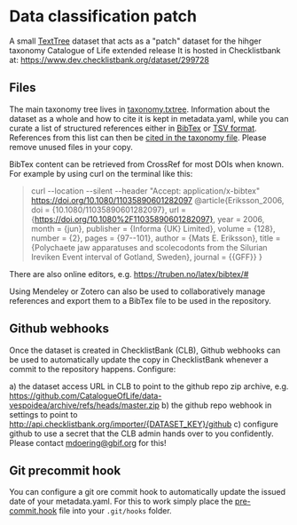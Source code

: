 
# Data classification patch
A small [TextTree](https://github.com/gbif/text-tree) dataset that acts as a "patch" dataset for the hihger taxonomy  Catalogue of Life extended release
It is hosted in Checklistbank at: https://www.dev.checklistbank.org/dataset/299728

## Files
The main taxonomy tree lives in [taxonomy.txtree](taxonomy.txtree). 
Information about the dataset as a whole and how to cite it is kept in metadata.yaml,
while you can curate a list of structured references either in [BibTex](reference.bib) or [TSV format](reference.tsv). 
References from this list can then be [cited in the taxonomy file](https://github.com/CatalogueOfLife/coldp/blob/master/docs/publishing-guide-txtree.md).
Please remove unused files in your copy.

BibTex content can be retrieved from CrossRef for most DOIs when known.
For example by using curl on the terminal like this:
> curl --location --silent --header "Accept: application/x-bibtex" https://doi.org/10.1080/11035890601282097 
> @article{Eriksson_2006,
    doi = {10.1080/11035890601282097},
    url = {https://doi.org/10.1080%2F11035890601282097},
    year = 2006,
    month = {jun},
    publisher = {Informa {UK} Limited},
    volume = {128},
    number = {2},
    pages = {97--101},
    author = {Mats E. Eriksson},
    title = {Polychaete jaw apparatuses and scolecodonts from the Silurian Ireviken Event interval of Gotland, Sweden},
    journal = {{GFF}}
}

There are also online editors, e.g. https://truben.no/latex/bibtex/#

Using Mendeley or Zotero can also be used to collaboratively manage references and export them to a BibTex file to be used in the repository.


## Github webhooks
Once the dataset is created in ChecklistBank (CLB), Github webhooks can be used to automatically update the copy in ChecklistBank 
whenever a commit to the repository happens. Configure:

 a) the dataset access URL in CLB to point to the github repo zip archive, e.g. https://github.com/CatalogueOfLife/data-vespoidea/archive/refs/heads/master.zip
 b) the github repo webhook in settings to point to http://api.checklistbank.org/importer/{DATASET_KEY}/github
 c) configure github to use a secret that the CLB admin hands over to you confidently. Please contact mdoering@gbif.org for this!


## Git precommit hook
You can configure a git ore commit hook to automatically update the issued date of your metadata.yaml.
For this to work simply place the [pre-commit.hook](pre-commit.hook) file into your `.git/hooks` folder.

